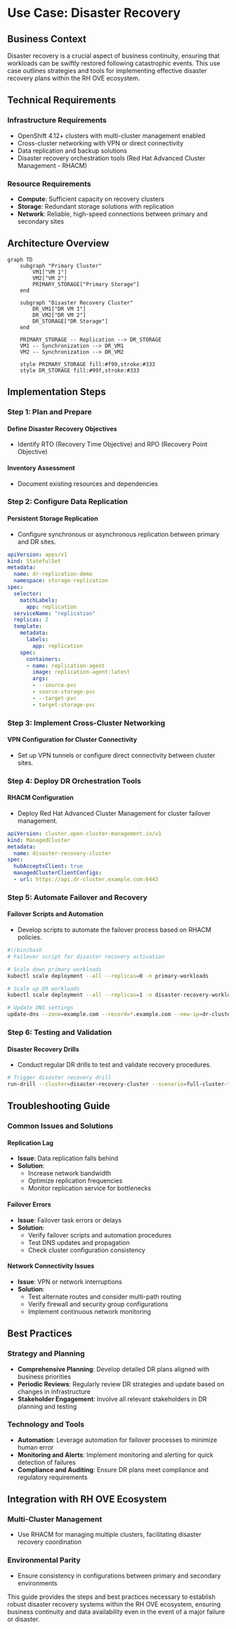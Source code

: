 # Use Case: Disaster Recovery

## Business Context

Disaster recovery is a crucial aspect of business continuity, ensuring that workloads can be swiftly restored following catastrophic events. This use case outlines strategies and tools for implementing effective disaster recovery plans within the RH OVE ecosystem.

## Technical Requirements

### Infrastructure Requirements
- OpenShift 4.12+ clusters with multi-cluster management enabled
- Cross-cluster networking with VPN or direct connectivity
- Data replication and backup solutions
- Disaster recovery orchestration tools (Red Hat Advanced Cluster Management - RHACM)

### Resource Requirements
- **Compute**: Sufficient capacity on recovery clusters
- **Storage**: Redundant storage solutions with replication
- **Network**: Reliable, high-speed connections between primary and secondary sites

## Architecture Overview

```mermaid
graph TD
    subgraph "Primary Cluster"
        VM1["VM 1"]
        VM2["VM 2"]
        PRIMARY_STORAGE["Primary Storage"]
    end
    
    subgraph "Disaster Recovery Cluster"
        DR_VM1["DR VM 1"]
        DR_VM2["DR VM 2"]
        DR_STORAGE["DR Storage"]
    end
    
    PRIMARY_STORAGE -- Replication --> DR_STORAGE
    VM1 -- Synchronization --> DR_VM1
    VM2 -- Synchronization --> DR_VM2
    
    style PRIMARY_STORAGE fill:#f99,stroke:#333
    style DR_STORAGE fill:#99f,stroke:#333
```

## Implementation Steps

### Step 1: Plan and Prepare

#### Define Disaster Recovery Objectives
- Identify RTO (Recovery Time Objective) and RPO (Recovery Point Objective)

#### Inventory Assessment
- Document existing resources and dependencies

### Step 2: Configure Data Replication

#### Persistent Storage Replication
- Configure synchronous or asynchronous replication between primary and DR sites.

```yaml
apiVersion: apps/v1
kind: StatefulSet
metadata:
  name: dr-replication-demo
  namespace: storage-replication
spec:
  selector:
    matchLabels:
      app: replication
  serviceName: "replication"
  replicas: 2
  template:
    metadata:
      labels:
        app: replication
    spec:
      containers:
      - name: replication-agent
        image: replication-agent:latest
        args:
        - --source-pvc
        - source-storage-pvc
        - --target-pvc
        - target-storage-pvc
```

### Step 3: Implement Cross-Cluster Networking

#### VPN Configuration for Cluster Connectivity
- Set up VPN tunnels or configure direct connectivity between cluster sites.

### Step 4: Deploy DR Orchestration Tools

#### RHACM Configuration
- Deploy Red Hat Advanced Cluster Management for cluster failover management.

```yaml
apiVersion: cluster.open-cluster-management.io/v1
kind: ManagedCluster
metadata:
  name: disaster-recovery-cluster
spec:
  hubAcceptsClient: true
  managedClusterClientConfigs:
  - url: https://api.dr-cluster.example.com:6443
```

### Step 5: Automate Failover and Recovery

#### Failover Scripts and Automation
- Develop scripts to automate the failover process based on RHACM policies.

```bash
#!/bin/bash
# Failover script for disaster recovery activation

# Scale down primary workloads
kubectl scale deployment --all --replicas=0 -n primary-workloads

# Scale up DR workloads
kubectl scale deployment --all --replicas=1 -n disaster-recovery-workloads

# Update DNS settings
update-dns --zone=example.com --record=*.example.com --new-ip=dr-cluster-ip
```

### Step 6: Testing and Validation

#### Disaster Recovery Drills
- Conduct regular DR drills to test and validate recovery procedures.

```bash
# Trigger disaster recovery drill
run-drill --cluster=disaster-recovery-cluster --scenario=full-cluster-failure
```

## Troubleshooting Guide

### Common Issues and Solutions

#### Replication Lag
- **Issue**: Data replication falls behind
- **Solution**: 
  - Increase network bandwidth
  - Optimize replication frequencies
  - Monitor replication service for bottlenecks

#### Failover Errors
- **Issue**: Failover task errors or delays
- **Solution**:
  - Verify failover scripts and automation procedures
  - Test DNS updates and propagation
  - Check cluster configuration consistency

#### Network Connectivity Issues
- **Issue**: VPN or network interruptions
- **Solution**:
  - Test alternate routes and consider multi-path routing
  - Verify firewall and security group configurations
  - Implement continuous network monitoring

## Best Practices

### Strategy and Planning
- **Comprehensive Planning**: Develop detailed DR plans aligned with business priorities
- **Periodic Reviews**: Regularly review DR strategies and update based on changes in infrastructure
- **Stakeholder Engagement**: Involve all relevant stakeholders in DR planning and testing

### Technology and Tools
- **Automation**: Leverage automation for failover processes to minimize human error
- **Monitoring and Alerts**: Implement monitoring and alerting for quick detection of failures
- **Compliance and Auditing**: Ensure DR plans meet compliance and regulatory requirements

## Integration with RH OVE Ecosystem

### Multi-Cluster Management
- Use RHACM for managing multiple clusters, facilitating disaster recovery coordination

### Environmental Parity
- Ensure consistency in configurations between primary and secondary environments

This guide provides the steps and best practices necessary to establish robust disaster recovery systems within the RH OVE ecosystem, ensuring business continuity and data availability even in the event of a major failure or disaster.
